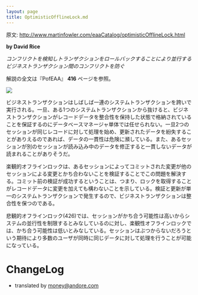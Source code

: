 ```yaml
---
layout: page
title: OptimisticOfflineLock.md
---
```


原文: http://www.martinfowler.com/eaaCatalog/optimisticOfflineLock.html

**by David Rice**

*コンフリクトを検知しトランザクションをロールバックすることにより並行するビジネストランザクション間のコンフリクトを防ぐ*

解説の全文は『PofEAA』 **416** ページを参照。

![](http://www.martinfowler.com/eaaCatalog/OptimisticSketch.gif)

ビジネストランザクションはしばしば一連のシステムトランザクションを跨いで実行される。一旦、ある1つのシステムトランザクションから抜けると、ビジネストランザクションがレコードデータを整合性を保持した状態で格納されていることを保証するのにデータベースマネージャ単体では任せられない。一旦2つのセッションが同じレコードに対して処理を始め、更新されたデータを紛失することがありえるのであれば、データの一貫性は危険に瀕している。また、あるセッションが別のセッションが読み込み中のデータを修正すると一貫しないデータが読まれることがありそうだ。

楽観的オフラインロックは、あるセッションによってコミットされた変更が他のセッションによる変更とかち合わないことを検証することでこの問題を解決する。コミット前の検証が成功するということは、つまり、ロックを取得することがレコードデータに変更を加えても構わないことを示している。検証と更新が単一のシステムトランザクションで発生するので、ビジネストランザクションは整合性を保つのである。


悲観的オフラインロック(426)では、セッションがかち合う可能性は高いからシステムの並行性を制限するとみなしているのに対し、楽観性オフラインロックでは、かち合う可能性は低いとみなしている。セッションはぶつからないだろうという期待により多数のユーザが同時に同じデータに対して処理を行うことが可能になっている。

# ChangeLog
- translated by money@andore.com
